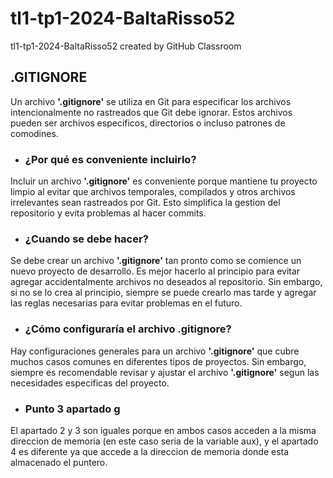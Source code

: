# tl1-tp1-2024-BaltaRisso52
tl1-tp1-2024-BaltaRisso52 created by GitHub Classroom
## .GITIGNORE
Un archivo **'.gitignore'** se utiliza en Git para especificar los archivos intencionalmente no rastreados que Git debe ignorar. Estos archivos pueden ser archivos especificos, directorios o incluso patrones de comodines.
- ### ¿Por qué es conveniente incluirlo?
Incluir un archivo **'.gitignore'** es conveniente porque mantiene tu proyecto limpio al evitar que archivos temporales, compilados y otros archivos irrelevantes sean rastreados por Git. Esto simplifica la gestion del repositorio y evita problemas al hacer commits.
- ### ¿Cuando se debe hacer?
Se debe crear un archivo **'.gitignore'** tan pronto como se comience un nuevo proyecto de desarrollo. Es mejor hacerlo al principio para evitar agregar accidentalmente archivos no deseados al repositorio. Sin embargo, si no se lo crea al principio, siempre se puede crearlo mas tarde y agregar las reglas necesarias para evitar problemas en el futuro.
- ### ¿Cómo configuraría el archivo .gitignore?
Hay configuraciones generales para un archivo **'.gitignore'** que cubre muchos casos comunes en diferentes tipos de proyectos. Sin embargo, siempre es recomendable revisar y ajustar el archivo **'.gitignore'** segun las necesidades especificas del proyecto.

- ### Punto 3 apartado g
El apartado 2 y 3 son iguales porque en ambos casos acceden a la misma direccion de memoria (en este caso seria de la variable aux), y el apartado 4 es diferente ya que accede a la direccion de memoria donde esta almacenado el puntero.
